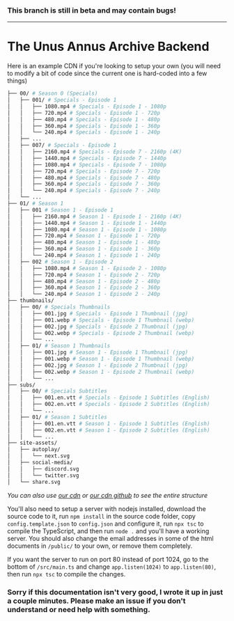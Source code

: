 ### This branch is still in beta and may contain bugs!

<hr>

# The Unus Annus Archive Backend
Here is an example CDN if you're looking to setup your own (you will need to modify a bit of code since the current one is hard-coded into a few things)

```bash
├── 00/ # Season 0 (Specials)
│   ├── 001/ # Specials - Episode 1
│   │   ├── 1080.mp4 # Specials - Episode 1 - 1080p
│   │   ├── 720.mp4 # Specials - Episode 1 - 720p
│   │   ├── 480.mp4 # Specials - Episode 1 - 480p
│   │   ├── 360.mp4 # Specials - Episode 1 - 360p
│   │   └── 240.mp4 # Specials - Episode 1 - 240p
│   ├── ...
│   ├── 007/ # Specials - Episode 1
│   │   ├── 2160.mp4 # Specials - Episode 7 - 2160p (4K)
│   │   ├── 1440.mp4 # Specials - Episode 7 - 1440p
│   │   ├── 1080.mp4 # Specials - Episode 7 - 1080p
│   │   ├── 720.mp4 # Specials - Episode 7 - 720p
│   │   ├── 480.mp4 # Specials - Episode 7 - 480p
│   │   ├── 360.mp4 # Specials - Episode 7 - 360p
│   │   └── 240.mp4 # Specials - Episode 7 - 240p
│   └── ...
├── 01/ # Season 1
│   ├── 001 # Season 1 - Episode 1
│   │   ├── 2160.mp4 # Season 1 - Episode 1 - 2160p (4K)
│   │   ├── 1440.mp4 # Season 1 - Episode 1 - 1440p
│   │   ├── 1080.mp4 # Season 1 - Episode 1 - 1080p
│   │   ├── 720.mp4 # Season 1 - Episode 1 - 720p
│   │   ├── 480.mp4 # Season 1 - Episode 1 - 480p
│   │   ├── 360.mp4 # Season 1 - Episode 1 - 360p
│   │   └── 240.mp4 # Season 1 - Episode 1 - 240p
│   ├── 002 # Season 1 - Episode 2
│   │   ├── 1080.mp4 # Season 1 - Episode 2 - 1080p
│   │   ├── 720.mp4 # Season 1 - Episode 2 - 720p
│   │   ├── 480.mp4 # Season 1 - Episode 2 - 480p
│   │   ├── 360.mp4 # Season 1 - Episode 2 - 360p
│   │   └── 240.mp4 # Season 1 - Episode 2 - 240p
├── thumbnails/
│   ├── 00/ # Specials Thumbnails
│   │   ├── 001.jpg # Specials - Episode 1 Thumbnail (jpg)
│   │   ├── 001.webp # Specials - Episode 1 Thumbnail (webp)
│   │   ├── 002.jpg # Specials - Episode 2 Thumbnail (jpg)
│   │   ├── 002.webp # Specials - Episode 2 Thumbnail (webp)
│   │   └── ...
│   ├── 01/ # Season 1 Thumbnails
│   │   ├── 001.jpg # Season 1 - Episode 1 Thumbnail (jpg)
│   │   ├── 001.webp # Season 1 - Episode 1 Thumbnail (webp)
│   │   ├── 002.jpg # Season 1 - Episode 2 Thumbnail (jpg)
│   │   ├── 002.webp # Season 1 - Episode 2 Thumbnail (webp)
│   │   └── ...
├── subs/
│   ├── 00/ # Specials Subtitles
│   │   ├── 001.en.vtt # Specials - Episode 1 Subtitles (English)
│   │   ├── 002.en.vtt # Specials - Episode 2 Subtitles (English)
│   │   └── ...
│   ├── 01/ # Season 1 Subtitles
│   │   ├── 001.en.vtt # Season 1 - Episode 1 Subtitles (English)
│   │   ├── 002.en.vtt # Season 1 - Episode 2 Subtitles (English)
│   │   └── ...
├── site-assets/
│   ├── autoplay/
│   │   └── next.svg
│   ├── social-media/
│   │   ├── discord.svg
│   │   └── twitter.svg 
│   └── share.svg

```

*You can also use [our cdn](https://cdn.unusann.us) or [our cdn github](https://github.com/TheUnusAnnusArchive/TUAA-CDN) to see the entire structure*

You'll also need to setup a server with nodejs installed, download the source code to it, run `npm install` in the source code folder, copy `config.template.json` to `config.json` and configure it, run `npx tsc` to compile the TypeScript, and then run `node .` and you'll have a working server. You should also change the email addresses in some of the html documents in `/public/` to your own, or remove them completely.

If you want the server to run on port 80 instead of port 1024, go to the bottom of `/src/main.ts` and change `app.listen(1024)` to `app.listen(80)`, then run `npx tsc` to compile the changes.


### Sorry if this documentation isn't very good, I wrote it up in just a couple minutes. Please make an issue if you don't understand or need help with something.